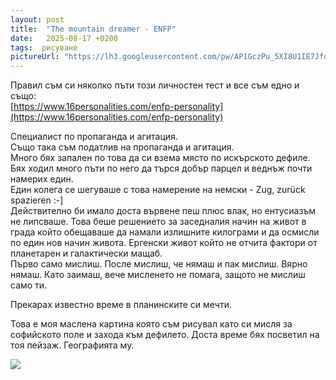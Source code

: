 ```yaml
---
layout: post
title:  "The mountain dreamer - ENFP"
date:   2025-08-17 +0200
tags:  рисуване
pictureUrl: "https://lh3.googleusercontent.com/pw/AP1GczPu_5XI8U1IE7Jfq8mi7rcsZjPyad_90TpK4_SEqb1N-HiE9n_B-tKy1N-0hvDwlGR4llkYZhupEc2pCbT8s3N1FXU7ZB7e522mw-oUmEyeyetruF1ELFTwMRd9yMDPMzTp1LJeLQRDIZm9r1j0AbyP4djJlRRk9-P54CaiAXl2kwwm3Y7QrPTOoksKM3aToTSDcemc3sOg4pXvxgOczGCbq13sRSlcUmxg4YhwLzIu9490AC0oib16INLPejjP6Q6zN3y_Zxd74ICZYlkLuRmmO5EbafVvSUJhNQk8F2GieCajK6kU6gliHm8y3wL6JbxGH3vvEb1QNAqkB2xZq3L-RX5Yg6Qh-yAKGhcX4YEuxvrT42RbpO1j8JdfYYBv9PfhuneJ73guByGaHp9JhcDpZZzL32uWAorLzjOTzwhe1KwYQvupp9rMK8HtFaYzaJQM-fGXYX0LUSHVwF7piLRd5m8ssALQNzCZFCEp2GNfhjlpfLpYl_GGQt0NAKVDIuU3NLmVeTQnwWrpMDj7vrd_XAF6B6CrxrVsgkxOT8nZtRhiEl6yDuL5d2yirWdkgxEVLrKUOCfm2ysZaTuZWAQZg-ZdLsKF2FhnSyOe0B2ai9nrqSMaI6gO9PqqrcqDZ9aRdlrgQvKZwgYbrnh27GZ8jv2CXRLgjmtVrEpz57uFSPXpv17pCU1nbP1FKPIwNGhbGF3yxexNVIVxh4-acl3_mL0cMSFH21GpKaqrFYJ3QpNUeuEAuwmpglRtbGxqWNV2VGh4Ep1GfJ4cpYG-MH5aNpTD6pI3lSUv0idNXF-2bXVaYA_7qiQ4DOS9No6VD3ByxQz2POGHQer5-ZNLQJFTVAgoeSEPShkTeLI3wjghAhYJVtTsXZn6fcPdK4Dyxk4Go6SaDvnrs1ud6fqZAnD-erzDiAup1H1hm0QTTLSJGSh7dJLfzNAdgCs=w650-h514-no"
---
```

Правил съм си няколко пъти този личностен тест и все съм едно и също:  
[https://www.16personalities.com/enfp-personality](https://www.16personalities.com/enfp-personality)

Специалист по пропаганда и агитация.  
Също така съм податлив на пропаганда и агитация.  
Много бях запален по това да си взема място по искърското дефиле.  
Бях ходил много пъти по него да търся добър парцел и веднъж почти намерих един.  
Един колега се шегуваше с това намерение на немски - Zug, zurück spazieren :-]  
Действително би имало доста вървене пеш плюс влак, но ентусиазъм не липсваше.
Това беше решението за заседналия начин на живот в града който обещаваше
да намали излишните килограми и да осмисли по един нов начин живота.
Ергенски живот който не отчита фактори от планетарен и галактически мащаб.  
Първо само мислиш. После мислиш, че нямаш и пак мислиш. Вярно нямаш.
Като заимаш, вече мисленето не помага, защото не мислиш само ти.

Прекарах известно време в планинските си мечти.

Това е моя маслена картина която съм рисувал като си мисля за софийското поле 
и захода към дефилето. Доста време бях посветил на тоя пейзаж. Географията му.

![]({{page.pictureUrl}})
